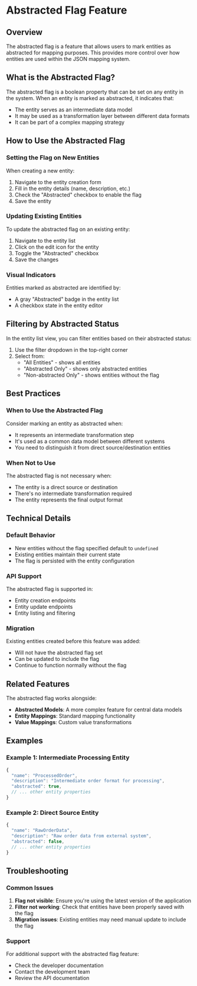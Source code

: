 # Abstracted Flag Feature

## Overview

The abstracted flag is a feature that allows users to mark entities as abstracted for mapping purposes. This provides more control over how entities are used within the JSON mapping system.

## What is the Abstracted Flag?

The abstracted flag is a boolean property that can be set on any entity in the system. When an entity is marked as abstracted, it indicates that:

- The entity serves as an intermediate data model
- It may be used as a transformation layer between different data formats
- It can be part of a complex mapping strategy

## How to Use the Abstracted Flag

### Setting the Flag on New Entities

When creating a new entity:

1. Navigate to the entity creation form
2. Fill in the entity details (name, description, etc.)
3. Check the "Abstracted" checkbox to enable the flag
4. Save the entity

### Updating Existing Entities

To update the abstracted flag on an existing entity:

1. Navigate to the entity list
2. Click on the edit icon for the entity
3. Toggle the "Abstracted" checkbox
4. Save the changes

### Visual Indicators

Entities marked as abstracted are identified by:

- A gray "Abstracted" badge in the entity list
- A checkbox state in the entity editor

## Filtering by Abstracted Status

In the entity list view, you can filter entities based on their abstracted status:

1. Use the filter dropdown in the top-right corner
2. Select from:
   - "All Entities" - shows all entities
   - "Abstracted Only" - shows only abstracted entities
   - "Non-abstracted Only" - shows entities without the flag

## Best Practices

### When to Use the Abstracted Flag

Consider marking an entity as abstracted when:

- It represents an intermediate transformation step
- It's used as a common data model between different systems
- You need to distinguish it from direct source/destination entities

### When Not to Use

The abstracted flag is not necessary when:

- The entity is a direct source or destination
- There's no intermediate transformation required
- The entity represents the final output format

## Technical Details

### Default Behavior

- New entities without the flag specified default to `undefined`
- Existing entities maintain their current state
- The flag is persisted with the entity configuration

### API Support

The abstracted flag is supported in:

- Entity creation endpoints
- Entity update endpoints
- Entity listing and filtering

### Migration

Existing entities created before this feature was added:

- Will not have the abstracted flag set
- Can be updated to include the flag
- Continue to function normally without the flag

## Related Features

The abstracted flag works alongside:

- **Abstracted Models**: A more complex feature for central data models
- **Entity Mappings**: Standard mapping functionality
- **Value Mappings**: Custom value transformations

## Examples

### Example 1: Intermediate Processing Entity

```javascript
{
  "name": "ProcessedOrder",
  "description": "Intermediate order format for processing",
  "abstracted": true,
  // ... other entity properties
}
```

### Example 2: Direct Source Entity

```javascript
{
  "name": "RawOrderData",
  "description": "Raw order data from external system",
  "abstracted": false,
  // ... other entity properties
}
```

## Troubleshooting

### Common Issues

1. **Flag not visible**: Ensure you're using the latest version of the application
2. **Filter not working**: Check that entities have been properly saved with the flag
3. **Migration issues**: Existing entities may need manual update to include the flag

### Support

For additional support with the abstracted flag feature:

- Check the developer documentation
- Contact the development team
- Review the API documentation

